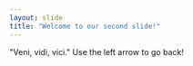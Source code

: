 ```yaml
---
layout: slide
title: "Welcome to our second slide!"
---
```

"Veni, vidi, vici."
Use the left arrow to go back!
